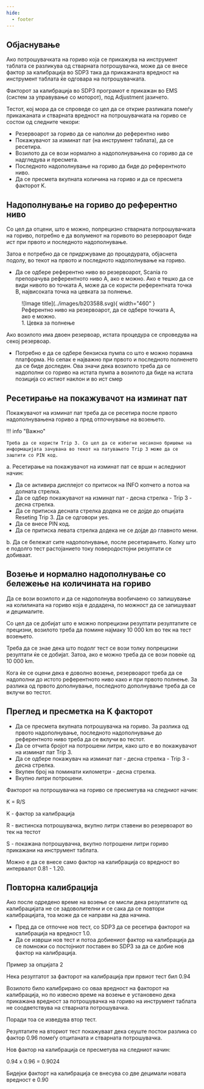 ```yaml
---
hide:
  - footer
---
```


## Објаснување

Ако потрошувачката на гориво која се прикажува на инструмент таблата се разликува од стварната потрошувачка, може да се внесе фактор за калибрација во SDP3 така да прикажаната вредност на инструмент таблата ќе одговара на потрошувачката.

Факторот за калибрација во SDP3 програмот е прикажан во EMS (систем за управување со моторот), под Adjustment јазичето.

Тестот, кој мора да се спроведе со цел да се открие разликата помеѓу прикажаната и стварната вредност на потрошувачката на гориво се состои од следните чекори:

- Резервоарот за гориво да се наполни до референтно ниво
- Покажувачот за изминат пат (на инструмент таблата), да се ресетира.
- Возилото да се вози нормално а надополнувањена со гориво да се надгледува и пресмета.
- Последното надополнување на гориво да биде до референтното ниво.
- Да се пресмета вкупната количина на гориво и да се пресмета факторот K.

## Надополнување на гориво до референтно ниво

Со цел да отцени, што е можно, попрецизно стварната потрошувачката на гориво, потребно е да волуменот на горивото во резервоарот биде ист при првото и последното надополнување.

Затоа е потребно да се придржуваме до процедурата, објаснета подолу, во текот на првото и последното надополнување на гориво.

- Да се одбере референтно ниво во резервоарот, Scania го препорачува референтното ниво A, ако е можно. Ако е тешко да се види нивото во точката A, може да се користи референтната точка B, највисоката точка на цевката за полнење.

<figure markdown>
  ![Image title](../images/b203588.svg){ width="460" }
  <figcaption>Референтно ниво на резервоарот, да се одбере точката A, ако е можно.<br>1. Цевка за полнење</figcaption>
</figure>

Ако возилото има двоен резервоар, истата процедура се спроведува на секој резервоар.

- Потребно е да се одбере бензиска пумпа со што е можно порамна платформа. Но сепак е најважно при првото и последното полненето да се биде доследен. Ова значи дека возилото треба да се надополни со гориво на истата пумпа а возилото да биде на истата позиција со истиот наклон и во ист смер

## Ресетирање на покажувачот на изминат пат

Покажувачот на изминат пат треба да се ресетира после првото надополнувањена гориво а пред отпочнување на возењето.

!!! info "Важно"

    Треба да се користи Trip 3. Со цел да се избегне несаконо бришење на информацијата зачувана во текот на патувањето Trip 3 може да се заштити со PIN код.

a. Ресетирање на покажувачот на изминат пат се врши н аследниот начин:

- Да се активира дисплејот со притисок на INFO копчето а потоа на долната стрелка.
- Да се одбер покажувачот на изминат пат - десна стрелка - Trip 3 - десна стрелка.
- Да се притиска десната стрелка додека не се дојде до опцијата Reseting Trip 3. Да се одговори yes.
- Да се внесе PIN код.
- Да се притиска левата стрелка додека не се дојде до главното мени.
  
b. Да се бележат сите надополнување, после ресетирањето. Колку што е подолго тест растојанието току поверодостојни резултати се добиваат.

## Возење и нормално надополнување со бележење на количината на гориво

Да се вози возилото и да се надополнува вообичаено со запишување на колилината на гориво која е додадена, по можност да се запишуваат и децималите.

Со цел да се добијат што е можно попрецизни резултати резултатите се прецизни, возилото треба да помине најмаку 10 000 km во тек на тест возењето.

Треба да се знае дека што подолг тест се вози толку попрецизни резултати ќе се добијат. Затоa, ако е можно треба да се вози повеќе од 10 000 km.

Кога ќе се оцени дека е доволно возење, резервоарот треба да се надополни до истото референтното ниво како и при првото полнење. За разлика од првото дополнување, последното дополнување треба да се вклучи во тестот.

## Преглед и пресметка на K факторот

- Да се пресмета вкупната потрошувачка на гориво. За разлика од првото надополнување, последното надополнување до референтното ниво треба да се вклучи во тестот.
- Да се отчита бројот на потрошени литри, како што е во покажувачот на изминат пат Trip 3.
- Да се одбере покажувач на изминат пат - десна стрелка - Trip 3 - десна стрелка.
- Вкупен број на поминати километри - десна стрелка.
- Вкупно литри потрошени.

Факторот на потрошувачка на гориво се пресметува на следниот начин:

K = R/S

K - фактор за калибрација

R - вистинска потрошувачка, вкупно литри ставени во резервоарот во тек на тестот

S - покажана потрошувачна, вкупно потрошени литри гориво прикажани на инструмент таблата.

Можно е да се внесе само фактор на калибрација со вредност во интервалот 0.81 - 1.20.

## Повторна калибрација

Ако после одредено време на возење се мисли дека резултатите од калибрацијата не се задоволителни и се сака да се повтори калибрацијата, тоа може да се направи на два начина.

- Пред да се отпочне нов тест, со SDP3 да се ресетира факторот на калибрација на вредност 1.0.
- Да се изврши нов тест и потоа добиениот фактор на калибрација да се помножи со постојниот поставен во SDP3 за да се добие нов фактор на калибрација.

Пример за опцијата 2

Нека резултатот за факторот на калибрација при првиот тест бил 0.94

Возилото било калибрирано со оваа вредност на факторот на калибрација, но по извесно време на возење е установено дека прикажана вредност за потрошувачка на гориво на инструмент таблата не соодветствува на стварната потрошувачка.

Поради тоа се изведува втор тест.

Резултатите на вториот тест покажуваат дека сеуште постои разлика со фактор 0.96 помеѓу отцитаната и стварната потрошувачка.

Нов фактор на калибрација се пресметува на следниот начин:

0.94 x 0.96 = 0.9024

Бидејки факторт на калибрација се внесува со две децимали новата вредност е 0.90